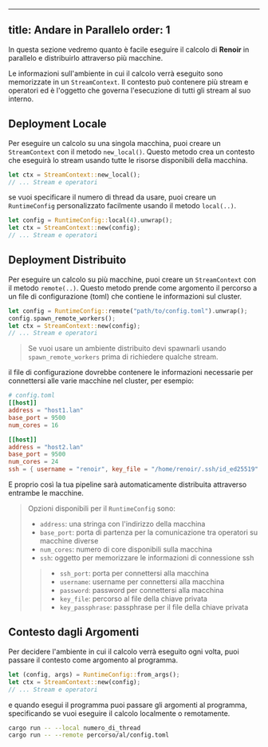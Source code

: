 
---
title: Andare in Parallelo
order: 1
---

In questa sezione vedremo quanto è facile eseguire il calcolo di **Renoir** in parallelo e distribuirlo attraverso più macchine.

Le informazioni sull'ambiente in cui il calcolo verrà eseguito sono memorizzate in un `StreamContext`. Il contesto può contenere più stream e operatori ed è l'oggetto che governa l'esecuzione di tutti gli stream al suo interno.

## Deployment Locale
Per eseguire un calcolo su una singola macchina, puoi creare un `StreamContext` con il metodo `new_local()`.
Questo metodo crea un contesto che eseguirà lo stream usando tutte le risorse disponibili della macchina.

```rust
let ctx = StreamContext::new_local();
// ... Stream e operatori
```

se vuoi specificare il numero di thread da usare, puoi creare un `RuntimeConfig` personalizzato facilmente usando il metodo `local(..)`.

```rust
let config = RuntimeConfig::local(4).unwrap();
let ctx = StreamContext::new(config);
// ... Stream e operatori
```

## Deployment Distribuito
Per eseguire un calcolo su più macchine, puoi creare un `StreamContext` con il metodo `remote(..)`.
Questo metodo prende come argomento il percorso a un file di configurazione (toml) che contiene le informazioni sul cluster.

```rust
let config = RuntimeConfig::remote("path/to/config.toml").unwrap();
config.spawn_remote_workers();
let ctx = StreamContext::new(config);
// ... Stream e operatori
```
> Se vuoi usare un ambiente distribuito devi spawnarli usando `spawn_remote_workers` prima di richiedere qualche stream.

il file di configurazione dovrebbe contenere le informazioni necessarie per connettersi alle varie macchine nel cluster, per esempio:

```toml
# config.toml
[[host]]
address = "host1.lan"
base_port = 9500
num_cores = 16

[[host]]
address = "host2.lan"
base_port = 9500
num_cores = 24
ssh = { username = "renoir", key_file = "/home/renoir/.ssh/id_ed25519" }
```
E proprio così la tua pipeline sarà automaticamente distribuita attraverso entrambe le macchine.

> Opzioni disponibili per il `RuntimeConfig` sono:
> - `address`: una stringa con l'indirizzo della macchina
> - `base_port`: porta di partenza per la comunicazione tra operatori su macchine diverse
> - `num_cores`: numero di core disponibili sulla macchina
> - `ssh`: oggetto per memorizzare le informazioni di connessione ssh
>> - `ssh_port`: porta per connettersi alla macchina
>> - `username`: username per connettersi alla macchina
>> - `password`: password per connettersi alla macchina
>> - `key_file`: percorso al file della chiave privata
>> - `key_passphrase`: passphrase per il file della chiave privata

## Contesto dagli Argomenti
Per decidere l'ambiente in cui il calcolo verrà eseguito ogni volta, puoi passare il contesto come argomento al programma.

```rust
let (config, args) = RuntimeConfig::from_args();
let ctx = StreamContext::new(config);
// ... Stream e operatori
```
e quando esegui il programma puoi passare gli argomenti al programma, specificando se vuoi eseguire il calcolo localmente o remotamente.

```bash
cargo run -- --local numero_di_thread
cargo run -- --remote percorso/al/config.toml
``` 

<!-- CUSTOM ENV -->